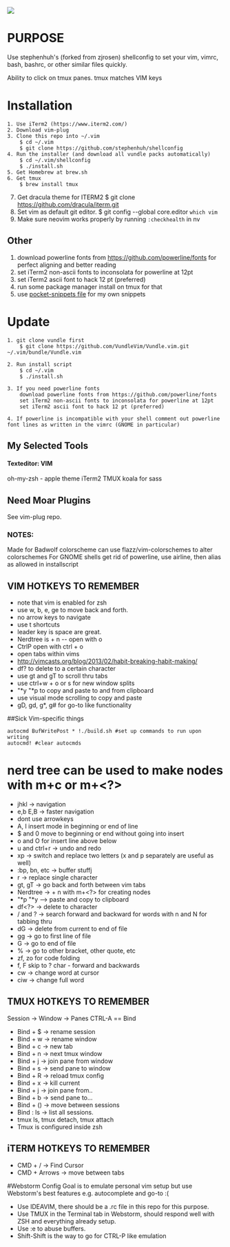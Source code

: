 [![](http://img.shields.io/badge/unicorn-approved-ff69b4.svg)](https://www.youtube.com/watch?v=9auOCbH5Ns4)
# PURPOSE 
Use stephenhuh's (forked from zjrosen)
shellconfig to set your vim, vimrc, bash, bashrc, or other similar files quickly.

Ability to click on tmux panes.
tmux matches VIM keys

# Installation

	1. Use iTerm2 (https://www.iterm2.com/)
	2. Download vim-plug
	3. Clone this repo into ~/.vim
		$ cd ~/.vim
		$ git clone https://github.com/stephenhuh/shellconfig 
	4. Run the installer (and download all vundle packs automatically)
		$ cd ~/.vim/shellconfig
		$ ./install.sh
	5. Get Homebrew at brew.sh
	6. Get tmux 
		$ brew install tmux
  7. Get dracula theme for ITERM2
    $ git clone https://github.com/dracula/iterm.git
  8. Set vim as default git editor.
    $ git config --global core.editor `which vim`
  9. Make sure neovim works properly by running `:checkhealth` in nv
   

## Other
1. download powerline fonts from https://github.com/powerline/fonts for perfect aligning and better reading
2. set iTerm2 non-ascii fonts to inconsolata for powerline at 12pt
3. set iTerm2 ascii font to hack 12 pt (preferred)
4. run some package manager install on tmux for that
5. use [pocket-snippets file](pocket-snippets.md) for my own snippets 

# Update
	1. git clone vundle first
		$ git clone https://github.com/VundleVim/Vundle.vim.git ~/.vim/bundle/Vundle.vim

	2. Run install script
		$ cd ~/.vim
		$ ./install.sh

	3. If you need powerline fonts
		download powerline fonts from https://github.com/powerline/fonts
		set iTerm2 non-ascii fonts to inconsolata for powerline at 12pt
		set iTerm2 ascii font to hack 12 pt (preferred)
	
	4. If powerline is incompatible with your shell comment out powerline font lines as written in the vimrc (GNOME in particular)

## My Selected Tools
#### Texteditor: VIM
oh-my-zsh - apple theme
iTerm2
TMUX
koala for sass

## Need Moar Plugins
See vim-plug repo.

### NOTES:
Made for Badwolf colorscheme
can use flazz/vim-colorschemes to alter colorschemes
For GNOME shells get rid of powerline, use airline, then alias as allowed in installscript

VIM HOTKEYS TO REMEMBER
---
* note that vim is enabled for zsh
* use w, b, e, ge to move back and forth.
* no arrow keys to navigate
* use t<char> shortcuts
* leader key is space are great.
* Nerdtree is <ldr> + n  -- open with o
* CtrlP open with ctrl + o
* open tabs within vims
* http://vimcasts.org/blog/2013/02/habit-breaking-habit-making/
* df? to delete to  a certain character
* use gt and gT to scroll thru tabs
* use ctrl+w + o or s for new window splits
* "*y "*p to copy and paste to and from clipboard
* use visual mode scrolling to copy and paste
* gD, gd, g*, g# for go-to like functionality

##Sick Vim-specific things

```
autocmd BufWritePost * !./build.sh #set up commands to run upon writing
autocmd! #clear autocmds
```

nerd tree can be used to make nodes with m+c or m+<?>
=======
* jhkl -> navigation
* e,b E,B -> faster navigation
* dont use arrowkeys
* A, I insert mode in beginning or end of line
* $ and 0 move to beginning or end without going into insert
* o and O for insert line above below 
* u and ctrl+r -> undo and redo
* xp -> switch and replace two letters (x and p separately are useful as well)
* :bp, bn, etc -> buffer stuffj
* r -> replace single character
* gt, gT -> go back and forth between vim tabs
* Nerdtree -> <ldr> + n with m+<?> for creating nodes
* "*p  "*y --> paste and copy to clipboard
* df<?> -> delete to character
* / and ? -> search forward and backward for words with n and N for tabbing thru
* dG -> delete from current to end of file
* gg -> go to first line of file
* G -> go to end of file
* % -> go to other bracket, other quote, etc
* zf, zo for code folding
* f<?>, F<?> skip to ? char - forward and backwards
* cw -> change word at cursor
* ciw -> change full word 

TMUX HOTKEYS TO REMEMBER
---
Session -> Window -> Panes
CTRL-A == Bind
* Bind + $ -> rename session
* Bind + w -> rename window
* Bind + c -> new tab
* Bind + n -> next tmux window
* Bind + j -> join pane from window
* Bind + s -> send pane to window
* Bind + R -> reload tmux config
* Bind + x -> kill current
* Bind + j -> join pane from..
* Bind + b -> send pane to...
* Bind + () -> move between sessions
* Bind : ls -> list all sessions.
* tmux ls, tmux detach, tmux attach
* Tmux is configured inside zsh

iTERM HOTKEYS TO REMEMBER
---
* CMD + / -> Find Cursor
* CMD + Arrows -> move between tabs

#Webstorm Config
Goal is to emulate personal vim setup but use Webstorm's best features e.g. autocomplete and go-to :(
- Use IDEAVIM, there should be a .rc file in this repo for this purpose.
- Use TMUX in the Terminal tab in Webstorm, should respond well with ZSH and everything already setup.
- Use :e to abuse buffers.
- Shift-Shift is the way to go for CTRL-P like emulation

